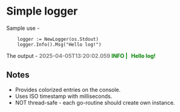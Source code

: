 # Simple logger

Sample use -
```
    logger := NewLogger(os.Stdout)
    logger.Info().Msg("Hello log!")
```
The output -
<span style="font-weight: bold"><span style="color:gray">2025-04-05T13:20:02.059 </span><span style="color:green">INFO |&nbsp;&nbsp;&nbsp;Hello log!</span></span>

 ## Notes
- Provides colorized entries on the console.
- Uses ISO timestamp with milliseconds.
- NOT thread-safe - each go-routine should create own instance.